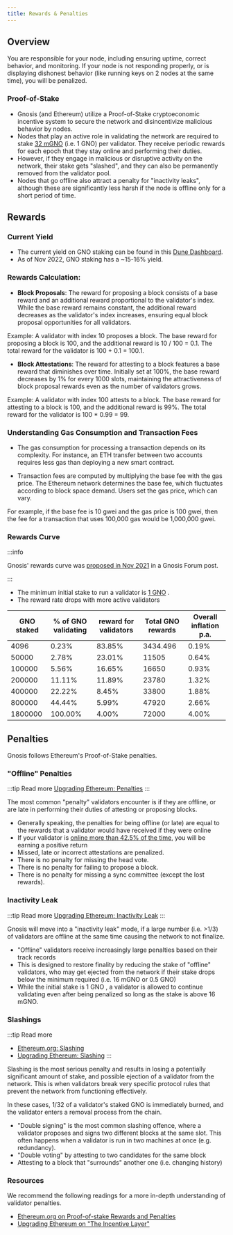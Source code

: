```yaml
---
title: Rewards & Penalties
---
```


## Overview

You are responsible for your node, including ensuring uptime, correct behavior, and monitoring. If your node is not responding properly, or is displaying dishonest behavior (like running keys on 2 nodes at the same time), you will be penalized.

### Proof-of-Stake

- Gnosis (and Ethereum) utilize a Proof-of-Stake cryptoeconomic incentive system to secure the network and disincentivize malicious behavior by nodes.
- Nodes that play an active role in validating the network are required to stake [32 mGNO](../about/tokens/gno.md) (i.e. 1 GNO) per validator. They receive periodic rewards for each epoch that they stay online and performing their duties.
- However, if they engage in malicious or disruptive activity on the network, their stake gets "slashed", and they can also be permanently removed from the validator pool.
- Nodes that go offline also attract a penalty for "inactivity leaks", although these are significantly less harsh if the node is offline only for a short period of time.

## Rewards

### Current Yield

- The current yield on GNO staking can be found in this [Dune Dashboard](<https://dune.xyz/maxaleks/Gnosis-Beacon-Chain-(Deposits)>).
- As of Nov 2022, GNO staking has a ~15-16% yield.

### Rewards Calculation:

- **Block Proposals**: The reward for proposing a block consists of a base reward and an additional reward proportional to the validator's index. While the base reward remains constant, the additional reward decreases as the validator's index increases, ensuring equal block proposal opportunities for all validators.

Example: A validator with index 10 proposes a block. The base reward for proposing a block is 100, and the additional reward is 10 / 100 = 0.1. The total reward for the validator is 100 + 0.1 = 100.1.

- **Block Attestations**: The reward for attesting to a block features a base reward that diminishes over time. Initially set at 100%, the base reward decreases by 1% for every 1000 slots, maintaining the attractiveness of block proposal rewards even as the number of validators grows.

Example: A validator with index 100 attests to a block. The base reward for attesting to a block is 100, and the additional reward is 99%. The total reward for the validator is 100 \* 0.99 = 99.

### Understanding Gas Consumption and Transaction Fees

- The gas consumption for processing a transaction depends on its complexity. For instance, an ETH transfer between two accounts requires less gas than deploying a new smart contract.

- Transaction fees are computed by multiplying the base fee with the gas price. The Ethereum network determines the base fee, which fluctuates according to block space demand. Users set the gas price, which can vary.

For example, if the base fee is 10 gwei and the gas price is 100 gwei, then the fee for a transaction that uses 100,000 gas would be 1,000,000 gwei.

### Rewards Curve

:::info

Gnosis' rewards curve was [proposed in Nov 2021](https://forum.gnosis.io/t/launch-parameters-for-gnosis-beacon-chain-gbc/2200) in a Gnosis Forum post.

:::

- The minimum initial stake to run a validator is [1 GNO](/about/tokens/gno) .
- The reward rate drops with more active validators

| GNO staked | % of GNO validating | reward for validators | Total GNO rewards | Overall inflation p.a. |
| ---------- | ------------------- | --------------------- | ----------------- | ---------------------- |
| 4096       | 0.23%               | 83.85%                | 3434.496          | 0.19%                  |
| 50000      | 2.78%               | 23.01%                | 11505             | 0.64%                  |
| 100000     | 5.56%               | 16.65%                | 16650             | 0.93%                  |
| 200000     | 11.11%              | 11.89%                | 23780             | 1.32%                  |
| 400000     | 22.22%              | 8.45%                 | 33800             | 1.88%                  |
| 800000     | 44.44%              | 5.99%                 | 47920             | 2.66%                  |
| 1800000    | 100.00%             | 4.00%                 | 72000             | 4.00%                  |

## Penalties

Gnosis follows Ethereum's Proof-of-Stake penalties.

### "Offline" Penalties

:::tip Read more
[Upgrading Ethereum: Penalties](https://eth2book.info/capella/part2/incentives/penalties/)
:::

The most common "penalty" validators encounter is if they are offline, or are late in performing their duties of attesting or proposing blocks.

- Generally speaking, the penalties for being offline (or late) are equal to the rewards that a validator would have received if they were online
- If your validator is [online more than 42.5% of the time](https://eth2book.info/capella/part2/incentives/penalties/#attestation-penalties), you will be earning a positive return
- Missed, late or incorrect attestations are penalized.
- There is no penalty for missing the head vote.
- There is no penalty for failing to propose a block.
- There is no penalty for missing a sync committee (except the lost rewards).

### Inactivity Leak

:::tip Read more
[Upgrading Ethereum: Inactivity Leak](https://eth2book.info/capella/part2/incentives/inactivity/)
:::

Gnosis will move into a "inactivity leak" mode, if a large number (i.e. >1/3) of validators are offline at the same time causing the network to not finalize.

- "Offline" validators receive increasingly large penalties based on their track records
- This is designed to restore finality by reducing the stake of "offline" validators, who may get ejected from the network if their stake drops below the minimum required (i.e. 16 mGNO or 0.5 GNO)
- While the initial stake is 1 GNO , a validator is allowed to continue validating even after being penalized so long as the stake is above 16 mGNO.

### Slashings

:::tip Read more

- [Ethereum.org: Slashing](https://ethereum.org/en/developers/docs/consensus-mechanisms/pos/rewards-and-penalties/#slashing)
- [Upgrading Ethereum: Slashing](https://eth2book.info/capella/part2/incentives/slashing/)
  :::

Slashing is the most serious penalty and results in losing a potentially significant amount of stake, and possible ejection of a validator from the network. This is when validators break very specific protocol rules that prevent the network from functioning effectively.

In these cases, 1/32 of a validator's staked GNO is immediately burned, and the validator enters a removal process from the chain.

- "Double signing" is the most common slashing offence, where a validator proposes and signs two different blocks at the same slot. This often happens when a validator is run in two machines at once (e.g. redundancy).
- "Double voting" by attesting to two candidates for the same block
- Attesting to a block that "surrounds" another one (i.e. changing history)

### Resources

We recommend the following readings for a more in-depth understanding of validator penalties.

- [Ethereum.org on Proof-of-stake Rewards and Penalties](https://ethereum.org/en/developers/docs/consensus-mechanisms/pos/rewards-and-penalties/)
- [Upgrading Ethereum on "The Incentive Layer"](https://eth2book.info/capella/part2/incentives/)
